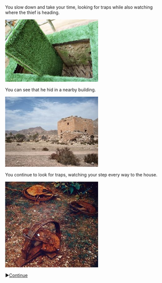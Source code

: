 You slow down and take your time, looking for traps while also watching where the thief is heading.

![Trap_1](./img/trap_1sm.jpg)

You can see that he hid in a nearby building.

![Hideout](./img/hideoutsm.jpg)

You continue to look for traps, watching your step every way to the house.

![Trap_2](./img/trap_2sm.jpg)

:arrow_forward:[Continue](./KnightScene3.md)